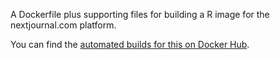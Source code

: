 
A Dockerfile plus supporting files for building a R image for the nextjournal.com platform.

You can find the [automated builds for this on Docker Hub](https://hub.docker.com/r/nextjournal/r-language/builds/).
